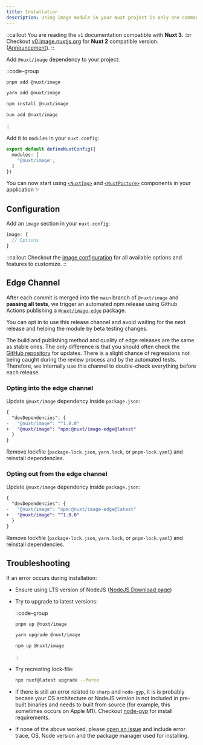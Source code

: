 ```yaml
---
title: Installation
description: Using image module in your Nuxt project is only one command away.
---
```


::callout
You are reading the `v1` documentation compatible with **Nuxt 3**. :br Checkout [v0.image.nuxtjs.org](https://v0.image.nuxtjs.org/getting-started/installation) for **Nuxt 2** compatible version. ([Announcement](https://github.com/nuxt/image/discussions/548)).
::

Add `@nuxt/image` dependency to your project:

::code-group
```bash [pnpm]
pnpm add @nuxt/image
```
```bash [yarn]
yarn add @nuxt/image
```
```bash [npm]
npm install @nuxt/image
```
```bash [bun]
bun add @nuxt/image
```
::

Add it to `modules` in your `nuxt.config`:

```ts [nuxt.config.ts]
export default defineNuxtConfig({
  modules: [
    '@nuxt/image',
  ]
})
```

You can now start using [`<NuxtImg>`](/usage/nuxt-img) and [`<NuxtPicture>`](/usage/nuxt-picture) components in your application ✨

## Configuration

Add an `image` section in your `nuxt.config`:

```ts [nuxt.config.ts]
image: {
  // Options
}
```

::callout
Checkout the [image configuration](/get-started/configuration) for all available options and features to customize.
::

## Edge Channel

After each commit is merged into the `main` branch of `@nuxt/image` and **passing all tests**, we trigger an automated npm release using Github Actions publishing a [`@nuxt/image-edge`](https://npmjs.com/package/@nuxt/image-edge) package.

You can opt in to use this release channel and avoid waiting for the next release and helping the module by beta testing changes.

The build and publishing method and quality of edge releases are the same as stable ones. The only difference is that you should often check the [GitHub repository](https://github.com/nuxt/image) for updates. There is a slight chance of regressions not being caught during the review process and by the automated tests. Therefore, we internally use this channel to double-check everything before each release.

### Opting into the edge channel

Update `@nuxt/image` dependency inside `package.json`:

```diff [package.json]
{
  "devDependencies": {
-   "@nuxt/image": "^1.0.0"
+   "@nuxt/image": "npm:@nuxt/image-edge@latest"
  }
}
```

Remove lockfile (`package-lock.json`, `yarn.lock`, or `pnpm-lock.yaml`) and reinstall dependencies.

### Opting out from the edge channel

Update `@nuxt/image` dependency inside `package.json`:

```diff [package.json]
{
  "devDependencies": {
-   "@nuxt/image": "npm:@nuxt/image-edge@latest"
+   "@nuxt/image": "^1.0.0"
  }
}
```

Remove lockfile (`package-lock.json`, `yarn.lock`, or `pnpm-lock.yaml`) and reinstall dependencies.


## Troubleshooting

If an error occurs during installation:

- Ensure using LTS version of NodeJS ([NodeJS Download page](https://nodejs.org/en/download/))

- Try to upgrade to latest versions:

  ::code-group
    ```bash [pnpm]
    pnpm up @nuxt/image
    ```

    ```bash [yarn]
    yarn upgrade @nuxt/image
    ```

    ```bash [npm]
    npm up @nuxt/image
    ```
  ::

- Try recreating lock-file:

  ```bash
  npx nuxt@latest upgrade --force
  ```

- If there is still an error related to `sharp` and `node-gyp`, it is is probably becase your OS architecture or NodeJS version is not included in pre-built binaries and needs to built from source (for example, this sometimes occurs on Apple M1). Checkout [node-gyp](https://github.com/nodejs/node-gyp#installation) for install requirements.

- If none of the above worked, please [open an issue](https://github.com/nuxt/image/issues) and include error trace, OS, Node version and the package manager used for installing.
